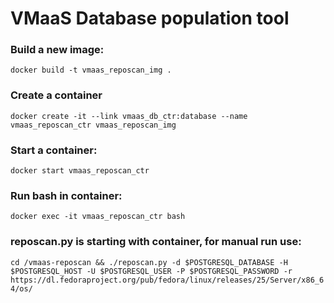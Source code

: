 # VMaaS Database population tool

### Build a new image:

```docker build -t vmaas_reposcan_img .```

### Create a container

```docker create -it --link vmaas_db_ctr:database --name vmaas_reposcan_ctr vmaas_reposcan_img```

### Start a container:

```docker start vmaas_reposcan_ctr```

### Run bash in container:

```docker exec -it vmaas_reposcan_ctr bash```


### reposcan.py is starting with container, for manual run use:

```cd /vmaas-reposcan && ./reposcan.py -d $POSTGRESQL_DATABASE -H $POSTGRESQL_HOST -U $POSTGRESQL_USER -P $POSTGRESQL_PASSWORD -r https://dl.fedoraproject.org/pub/fedora/linux/releases/25/Server/x86_64/os/```
